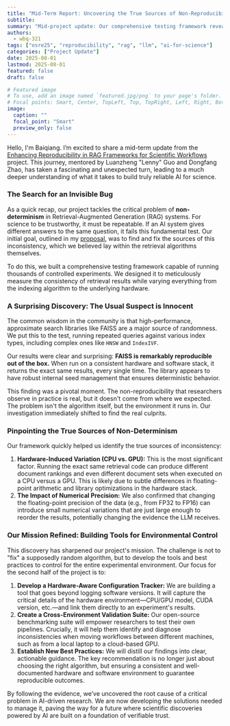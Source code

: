```yaml
---
title: "Mid-Term Report: Uncovering the True Sources of Non-Reproducibility in AI for Science"
subtitle:
summary: "Mid-project update: Our comprehensive testing framework reveals that the common suspect for RAG non-reproducibility, the FAISS library, is surprisingly deterministic. The true culprits are more subtle: hardware differences and numerical precision. This discovery sharpens our focus on building tools for total environmental control."
authors:
  - wbq-321
tags: ["osre25", "reproducibility", "rag", "llm", "ai-for-science"]
categories: ["Project Update"]
date: 2025-08-01
lastmod: 2025-08-01
featured: false
draft: false

# Featured image
# To use, add an image named `featured.jpg/png` to your page's folder.
# Focal points: Smart, Center, TopLeft, Top, TopRight, Left, Right, BottomLeft, Bottom, BottomRight.
image:
  caption: ""
  focal_point: "Smart"
  preview_only: false
---
```


Hello, I'm Baiqiang. I’m excited to share a mid-term update from the [Enhancing Reproducibility in RAG Frameworks for Scientific Workflows](https://ucsc-ospo.github.io/project/osre25/pnnl/llm_rag_reproducibility/) project. This journey, mentored by Luanzheng "Lenny" Guo and Dongfang Zhao, has taken a fascinating and unexpected turn, leading to a much deeper understanding of what it takes to build truly reliable AI for science.

### The Search for an Invisible Bug

As a quick recap, our project tackles the critical problem of **non-determinism** in Retrieval-Augmented Generation (RAG) systems. For science to be trustworthy, it must be repeatable. If an AI system gives different answers to the same question, it fails this fundamental test. Our initial goal, outlined in my [proposal](https://www.overleaf.com/read/fcbxtpngdnhw#8cc2c8), was to find and fix the sources of this inconsistency, which we believed lay within the retrieval algorithms themselves.

To do this, we built a comprehensive testing framework capable of running thousands of controlled experiments. We designed it to meticulously measure the consistency of retrieval results while varying everything from the indexing algorithm to the underlying hardware.

### A Surprising Discovery: The Usual Suspect is Innocent

The common wisdom in the community is that high-performance, approximate search libraries like FAISS are a major source of randomness. We put this to the test, running repeated queries against various index types, including complex ones like `HNSW` and `IndexIVF`.

Our results were clear and surprising: **FAISS is remarkably reproducible out of the box.** When run on a consistent hardware and software stack, it returns the exact same results, every single time. The library appears to have robust internal seed management that ensures deterministic behavior.

This finding was a pivotal moment. The non-reproducibility that researchers observe in practice is real, but it doesn't come from where we expected. The problem isn't the algorithm itself, but the environment it runs in. Our investigation immediately shifted to find the real culprits.

### Pinpointing the True Sources of Non-Determinism

Our framework quickly helped us identify the true sources of inconsistency:

1.  **Hardware-Induced Variation (CPU vs. GPU):** This is the most significant factor. Running the exact same retrieval code can produce different document rankings and even different document sets when executed on a CPU versus a GPU. This is likely due to subtle differences in floating-point arithmetic and library optimizations in the hardware stack.
2.  **The Impact of Numerical Precision:** We also confirmed that changing the floating-point precision of the data (e.g., from FP32 to FP16) can introduce small numerical variations that are just large enough to reorder the results, potentially changing the evidence the LLM receives.

### Our Mission Refined: Building Tools for Environmental Control

This discovery has sharpened our project's mission. The challenge is not to "fix" a supposedly random algorithm, but to develop the tools and best practices to control for the entire experimental environment. Our focus for the second half of the project is to:

1.  **Develop a Hardware-Aware Configuration Tracker:** We are building a tool that goes beyond logging software versions. It will capture the critical details of the hardware environment—CPU/GPU model, CUDA version, etc.—and link them directly to an experiment's results.
2.  **Create a Cross-Environment Validation Suite:** Our open-source benchmarking suite will empower researchers to test their own pipelines. Crucially, it will help them identify and diagnose inconsistencies when moving workflows between different machines, such as from a local laptop to a cloud-based GPU.
3.  **Establish New Best Practices:** We will distill our findings into clear, actionable guidance. The key recommendation is no longer just about choosing the right algorithm, but ensuring a consistent and well-documented hardware and software environment to guarantee reproducible outcomes.

By following the evidence, we’ve uncovered the root cause of a critical problem in AI-driven research. We are now developing the solutions needed to manage it, paving the way for a future where scientific discoveries powered by AI are built on a foundation of verifiable trust.